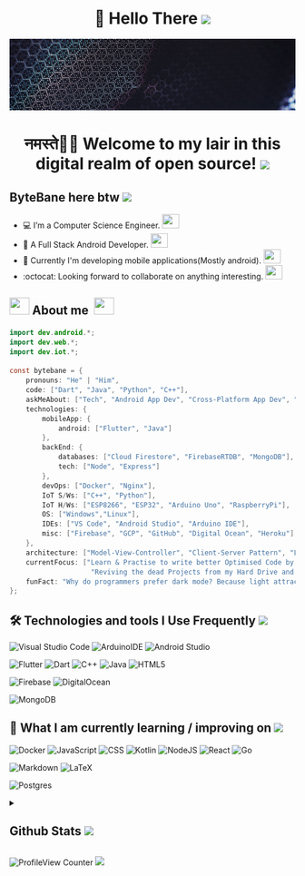 <h1 align=center>👋 Hello There <img src="https://emojis.slackmojis.com/emojis/images/1531849430/4246/blob-sunglasses.gif?1531849430" width="30"/></h1>

![Banner](./assets/git-banner.gif)

<h1 align=center> नमस्ते🙏🏻 Welcome to my lair in this digital realm of open source! <img src = "https://slackmojis.com/emojis/6403-open_source/download" width="30"/> </h1>

## **ByteBane** here btw  <img src = "https://slackmojis.com/emojis/38737-dead/download" width="30"/>

- :computer: I’m a Computer Science Engineer. <img src = "https://slackmojis.com/emojis/28273-typing/download" width="30" height="25"/>
- :iphone: A Full Stack Android Developer. <img src = "https://slackmojis.com/emojis/48669-android-dance/download" width="30" height="25"/>
- :construction: Currently I'm developing mobile applications(Mostly android). <img src = "https://slackmojis.com/emojis/50920-android-party/download" width="30" height="25"/>
- :octocat: Looking forward to collaborate on anything interesting. <img src = "https://slackmojis.com/emojis/3958-storm_trooper/download" width="30" height="25"/>

## <img src = "https://slackmojis.com/emojis/59692-another-one/download" width="35" height="30"/> About me &nbsp;<img src = "https://slackmojis.com/emojis/55302-java_time/download" width="35" height="30"/>

```java
import dev.android.*;
import dev.web.*;
import dev.iot.*;

const bytebane = {
    pronouns: "He" | "Him",
    code: ["Dart", "Java", "Python", "C++"],
    askMeAbout: ["Tech", "Android App Dev", "Cross-Platform App Dev", "Internet of Things"],
    technologies: {
        mobileApp: {
            android: ["Flutter", "Java"]
        },
        backEnd: {
            databases: ["Cloud Firestore", "FirebaseRTDB", "MongoDB"],
            tech: ["Node", "Express"]
        },
        devOps: ["Docker", "Nginx"],
        IoT S/Ws: ["C++", "Python"],
        IoT H/Ws: ["ESP8266", "ESP32", "Arduino Uno", "RaspberryPi"],
        OS: ["Windows","Linux"],
        IDEs: ["VS Code", "Android Studio", "Arduino IDE"],
        misc: ["Firebase", "GCP", "GitHub", "Digital Ocean", "Heroku"]
    },
    architecture: ["Model-View-Controller", "Client-Server Pattern", "Layered Pattern"],
    currentFocus: ["Learn & Practise to write better Optimised Code by revisiting DSA", 
                    "Reviving the dead Projects from my Hard Drive and push them here"],
    funFact: "Why do programmers prefer dark mode? Because light attracts bugs."
};
```

## 🛠 Technologies and tools I Use Frequently <img src= "https://slackmojis.com/emojis/3643-cool-doge/download" width="30"/>

![Visual Studio Code](https://img.shields.io/badge/Visual%20Studio%20Code-0078d7.svg?style=plastic&logo=visual-studio-code&logoColor=white)
![ArduinoIDE](https://img.shields.io/badge/-ArduinoIDE-00979D?style=plastic&logo=Arduino&logoColor=white)
![Android Studio](https://img.shields.io/badge/Android%20Studio-3DDC84.svg?style=plastic&logo=android-studio&logoColor=white)

![Flutter](https://img.shields.io/badge/Flutter-%2302569B.svg?style=plastic&logo=Flutter&logoColor=white)
![Dart](https://img.shields.io/badge/dart-%230175C2.svg?style=plastic&logo=dart&logoColor=white)
![C++](https://img.shields.io/badge/c++-%2300599C.svg?style=plastic&logo=c%2B%2B&logoColor=white)
![Java](https://img.shields.io/badge/java-%23ED8B00.svg?style=plastic&logo=java&logoColor=white)
![HTML5](https://img.shields.io/badge/html5-%23E34F26.svg?style=plastic&logo=html5&logoColor=white)

![Firebase](https://img.shields.io/badge/Firebase-039BE5?style=plastic&logo=Firebase&logoColor=white)
![DigitalOcean](https://img.shields.io/badge/DigitalOcean-%230167ff.svg?style=plastic&logo=digitalOcean&logoColor=white)

![MongoDB](https://img.shields.io/badge/MongoDB-%234ea94b.svg?style=plastic&logo=mongodb&logoColor=white)

## 📖  What I am currently learning / improving on <img src= "https://slackmojis.com/emojis/5570-confused_dog/download" width="30"/>

![Docker](https://img.shields.io/badge/Docker-%230db7ed.svg?style=plastic&logo=docker&logoColor=white)
![JavaScript](https://img.shields.io/badge/javascript-%23323330.svg?style=plastic&logo=javascript&logoColor=%23F7DF1E)
![CSS](https://img.shields.io/badge/css-%231572B6.svg?style=plastic&logo=css3&logoColor=white)
![Kotlin](https://img.shields.io/badge/kotlin-%237F52FF.svg?style=plastic&logo=kotlin&logoColor=white)
![NodeJS](https://img.shields.io/badge/node.js-6DA55F?style=plastic&logo=node.js&logoColor=white)
![React](https://img.shields.io/badge/react-%2320232a.svg?style=plastic&logo=react&logoColor=%2361DAFB)
![Go](https://img.shields.io/badge/go-%2300ADD8.svg?style=plastic&logo=go&logoColor=white)

![Markdown](https://img.shields.io/badge/markdown-%23000000.svg?style=plastic&logo=markdown&logoColor=white)
![LaTeX](https://img.shields.io/badge/latex-%23008080.svg?style=plastic&logo=latex&logoColor=white)

![Postgres](https://img.shields.io/badge/postgres-%23316192.svg?style=plastic&logo=postgresql&logoColor=white)

<details close>
<summary><h2>Github Stats  <img src= "https://slackmojis.com/emojis/44073-point_down/download" width="20"/></h2></summary>
<br>
<img style="width: 50%; min-width: 30px;" align=left src= "https://git-stats-bytebane.vercel.app/api?username=bytebane&show_icons=true&theme=radical&&include_all_commits=true&&count_private=true"/>
<img style="width: 45%; min-width: 30px;" align=right src= "https://git-stats-bytebane.vercel.app/api/top-langs/?username=bytebane&layout=compact&theme=radical&&count_private=true&&langs_count=10&&hide_title=true"/>

<img style="width: 100%; min-width: 50px;" src= "https://streak-stats.demolab.com/?user=ByteBane&theme=radical"/>
</details>

![ProfileView Counter](https://komarev.com/ghpvc/?username=bytebane&style=plastic&color=blueviolet)  <img src= "https://slackmojis.com/emojis/25046-wave-bye/download" width="50"/>
